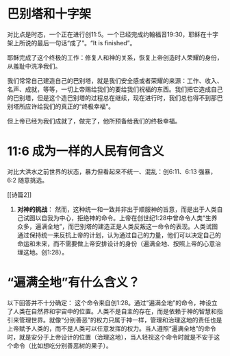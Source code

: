 


# 巴别塔和十字架

对比点是时态，一个正在进行创11:5。一个已经完成约翰福音19:30，耶稣在十字架上所说的最后一句话“成了”。“It is finished”。

耶稣完成了这个终极的工作：修复人和神的关系，恢复上帝创造时人荣耀的身份，从羞耻中洗净我们。

我们常常自己建造自己的巴别塔，就是我们安全感或者荣耀的来源：工作、收入、名声、成就，等等，一切上帝赐给我们的要给我们祝福的东西。我们把它造成自己的巴别塔，但是这个造巴别塔的过程总在继续，现在进行时，我们总也得不到那巴别塔所应许给我们的真正的“终极幸福”。

但上帝已经为我们成就了，做完了，他所预备给我们的终极幸福。



# 11:6 成为一样的人民有何含义

对比大洪水之前世界的状态，暴力但看起来不统一、混乱：创6:11、6:13 强暴，6:2 随意挑选。

[[诗篇2]]
1. **对神的挑战**： 然而，这种统一和一致并非出于顺服神的旨意，而是出于人类自己试图以自我为中心，拒绝神的命令。上帝在创世纪1:28中曾命令人类“生养众多，遍满全地”，而巴别塔的建造正是人类反叛这一命令的表现。人类试图通过保持统一来反抗上帝的计划，认为通过自己的力量，他们可以决定自己的命运和未来，而不需要做上帝安排设计的身份（遍满全地、按照上帝的心意治理这地。创1:28）。


#  “遍满全地”有什么含义？

以下回答并不十分确定：
这个命令来自创1:28。通过“遍满全地”的命令，神设立了人类在自然界和宇宙中的位置。人类不是自主的存在，而是依赖于神的智慧和指引来管理世界。就像“分别善恶”的权力只属于神一样，管理和治理这地的责任也是上帝赋予人类的，而不是人类可以任意发挥的权力。当人遵照“遍满全地”的命令时，就是安分于上帝设计的位置（治理这地），当人轻视这个命令时就是不安于这个命令（比如想吃分别善恶树的果子）。
